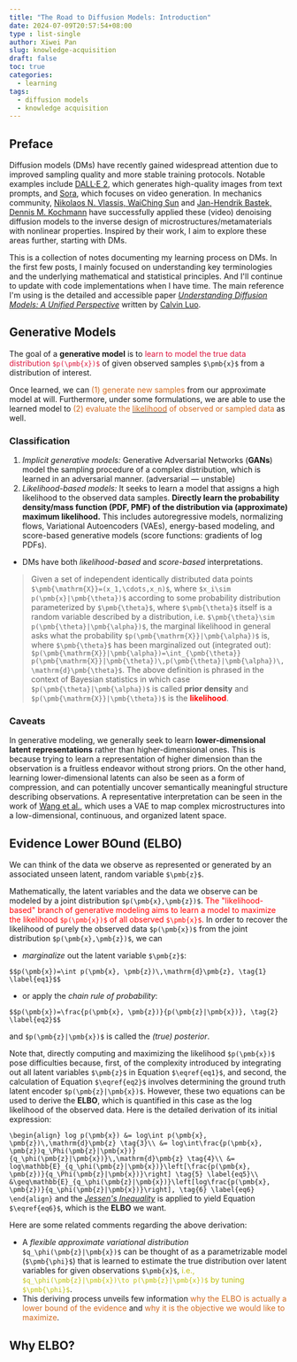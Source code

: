 ```yaml
---
title: "The Road to Diffusion Models: Introduction"
date: 2024-07-09T20:57:54+08:00
type : list-single
author: Xiwei Pan
slug: knowledge-acquisition
draft: false
toc: true
categories:
  - learning
tags:
  - diffusion models
  - knowledge acquisition
---
```

## Preface

Diffusion models (DMs) have recently gained widespread attention due to improved sampling quality and more stable training protocols. Notable examples include [DALL·E 2](https://arxiv.org/abs/2204.06125), which generates high-quality images from text prompts, and [Sora](https://openai.com/index/video-generation-models-as-world-simulators/), which focuses on video generation. In mechanics community, [Nikolaos N. Vlassis, WaiChing Sun](https://www.sciencedirect.com/science/article/abs/pii/S0045782523002505) and [Jan-Hendrik Bastek, Dennis M. Kochmann](https://www.nature.com/articles/s42256-023-00762-x) have successfully applied these (video) denoising diffusion models to the inverse design of microstructures/metamaterials with nonlinear properties. Inspired by their work, I aim to explore these areas further, starting with DMs.

This is a collection of notes documenting my learning process on DMs. In the first few posts, I mainly focused on understanding key terminologies and the underlying mathematical and statistical principles. And I'll continue to update with code implementations when I have time. The main reference I'm using is the detailed and accessible paper [*Understanding Diffusion Models: A Unified Perspective*](https://arxiv.org/pdf/2208.11970) written by [Calvin Luo](https://www.calvinyluo.com/about.html).

## Generative Models

The goal of a **generative model** is to <font color=Crimson>learn to model the true data distribution `$p(\pmb{x})$`</font> of given observed samples `$\pmb{x}$` from a distribution of interest.

Once learned, we can <font color=Chocolate>(1) generate new samples</font> from our approximate model at will. Furthermore, under some formulations, we are able to use the learned model to <font color=Chocolate>(2) evaluate the [<font color=Chocolate>likelihood</font>](https://en.wikipedia.org/wiki/Likelihood_function) of observed or sampled data</font> as well.

### Classification

1. *Implicit generative models:* Generative Adversarial Networks (**GANs**) model the sampling procedure of a complex distribution, which is learned in an adversarial manner. (adversarial — unstable)
2. *Likelihood-based models:* It seeks to learn a model that assigns a high likelihood to the observed data samples. **Directly learn the probability density/mass function (PDF, PMF) of the distribution via (approximate) maximum likelihood.** This includes autoregressive models, normalizing flows, Variational Autoencoders (VAEs), energy-based modeling, and score-based generative models (score functions: gradients of log PDFs).
- DMs have both *likelihood-based* and *score-based* interpretations.

> Given a set of independent identically distributed data points `$\pmb{\mathrm{X}}=(x_1,\cdots,x_n)$`, where `$x_i\sim p(\pmb{x}|\pmb{\theta})$` according to some probability distribution parameterized by `$\pmb{\theta}$`, where `$\pmb{\theta}$` itself is a random variable described by a distribution, i.e. `$\pmb{\theta}\sim p(\pmb{\theta}|\pmb{\alpha})$`, the marginal likelihood in general asks what the probability `$p(\pmb{\mathrm{X}}|\pmb{\alpha})$` is, where `$\pmb{\theta}$` has been marginalized out (integrated out): `$p(\pmb{\mathrm{X}}|\pmb{\alpha})=\int_{\pmb{\theta}} p(\pmb{\mathrm{X}}|\pmb{\theta})\,p(\pmb{\theta}|\pmb{\alpha})\,\mathrm{d}\pmb{\theta}$`. The above definition is phrased in the context of Bayesian statistics in which case `$p(\pmb{\theta}|\pmb{\alpha})$` is called **prior density** and `$p(\pmb{\mathrm{X}}|\pmb{\theta})$` is the <font color=Red>**likelihood**</font>.

### Caveats

In generative modeling, we generally seek to learn **lower-dimensional latent representations** rather than higher-dimensional ones. This is because trying to learn a representation of higher dimension than the observation is a fruitless endeavor without strong priors. On the other hand, learning lower-dimensional latents can also be seen as a form of compression, and can potentially uncover semantically meaningful structure describing observations. A representative interpretation can be seen in the work of [Wang et al.](https://www.sciencedirect.com/science/article/abs/pii/S0045782520305624), which uses a VAE to map complex microstructures into a low-dimensional, continuous, and organized latent space.

## Evidence Lower BOund (ELBO)

We can think of the data we observe as represented or generated by an associated unseen latent, random variable `$\pmb{z}$`.

Mathematically, the latent variables and the data we observe can be modeled by a joint distribution `$p(\pmb{x},\pmb{z})$`. <font color=Red>The "likelihood-based" branch of generative modeling aims to learn a model to maximize the likelihood `$p(\pmb{x})$` of all observed `$\pmb{x}$`.</font> In order to recover the likelihood of purely the observed data `$p(\pmb{x})$` from the joint distribution `$p(\pmb{x},\pmb{z})$`, we can
- *marginalize* out the latent variable `$\pmb{z}$`:

`$$p(\pmb{x})=\int p(\pmb{x}, \pmb{z})\,\mathrm{d}\pmb{z}, \tag{1} \label{eq1}$$`

- or apply the *chain rule of probability*:

`$$p(\pmb{x})=\frac{p(\pmb{x}, \pmb{z})}{p(\pmb{z}|\pmb{x})}, \tag{2} \label{eq2}$$`

and `$p(\pmb{z}|\pmb{x})$` is called the *(true) posterior*.

Note that, directly computing and maximizing the likelihood `$p(\pmb{x})$` pose difficulties because, first, of the complexity introduced by integrating out all latent variables `$\pmb{z}$` in Equation `$\eqref{eq1}$`, and second, the calculation of Equation `$\eqref{eq2}$` involves determining the ground truth latent encoder `$p(\pmb{z}|\pmb{x})$`. However, these two equations can be used to derive the **ELBO**, which is quantified in this case as the log likelihood of the observed data. Here is the detailed derivation of its initial expression:

`\begin{align}
log p(\pmb{x}) &= log\int p(\pmb{x}, \pmb{z})\,\mathrm{d}\pmb{z} \tag{3}\\
&= log\int\frac{p(\pmb{x}, \pmb{z})q_\Phi(\pmb{z}|\pmb{x})}{q_\phi(\pmb{z}|\pmb{x})}\,\mathrm{d}\pmb{z} \tag{4}\\
&= log\mathbb{E}_{q_\phi(\pmb{z}|\pmb{x})}\left[\frac{p(\pmb{x}, \pmb{z})}{q_\Phi(\pmb{z}|\pmb{x})}\right] \tag{5} \label{eq5}\\
&\geq\mathbb{E}_{q_\phi(\pmb{z}|\pmb{x})}\left[log\frac{p(\pmb{x}, \pmb{z})}{q_\phi(\pmb{z}|\pmb{x})}\right], \tag{6} \label{eq6}
\end{align}`
and the [*Jessen's Inequality*](https://en.wikipedia.org/wiki/Jensen%27s_inequality) is applied to yield Equation `$\eqref{eq6}$`, which is the **ELBO** we want.

Here are some related comments regarding the above derivation:

- A *flexible approximate variational distribution* `$q_\phi(\pmb{z}|\pmb{x})$` can be thought of as a parametrizable model (`$\pmb{\phi}$`) that is learned to estimate the true distribution over latent variables for given observations `$\pmb{x}$`, <font color=Choclate>i.e., `$q_\phi(\pmb{z}|\pmb{x})\to p(\pmb{z}|\pmb{x})$` by tuning `$\pmb{\phi}$`</font>.
- This deriving process unveils few information <font color=Chocolate>why the ELBO is actually a lower bound of the evidence</font> and <font color=Chocolate>why it is the objective we would like to maximize</font>.

## Why ELBO?